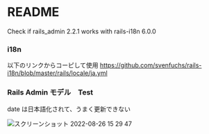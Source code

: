 # README

Check if rails_admin 2.2.1 works  with rails-i18n 6.0.0

### i18n

以下のリンクからコーピして使用
https://github.com/svenfuchs/rails-i18n/blob/master/rails/locale/ja.yml

### Rails Admin モデル　Test

date は日本語化されて、うまく更新できない

![スクリーンショット 2022-08-26 15 29 47](https://user-images.githubusercontent.com/32739272/186847444-f1a09901-3eb3-4d63-ac88-82027749b316.png)
